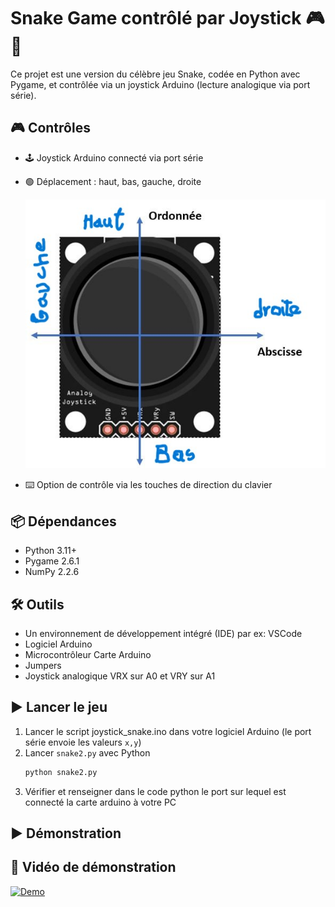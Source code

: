 # Snake Game contrôlé par Joystick 🎮🐍

Ce projet est une version du célèbre jeu Snake, codée en Python avec Pygame, et contrôlée via un joystick Arduino (lecture analogique via port série).

## 🎮 Contrôles

- 🕹️ Joystick Arduino connecté via port série
- 🟢 Déplacement : haut, bas, gauche, droite

  ![Snake Game](Images/Direction_joystick.jpg)
- ⌨️ Option de contrôle via les touches de direction du clavier

## 📦 Dépendances

- Python 3.11+
- Pygame 2.6.1
- NumPy  2.2.6

## 🛠️ Outils
- Un environnement de développement intégré (IDE) par ex: VSCode
- Logiciel Arduino
- Microcontrôleur Carte Arduino
- Jumpers
- Joystick analogique VRX sur A0 et VRY sur A1

## ▶️ Lancer le jeu

1. Lancer le script joystick_snake.ino dans votre logiciel Arduino (le port série envoie les valeurs `x,y`)
2. Lancer `snake2.py` avec Python
   ```bash
   python snake2.py
3. Vérifier et renseigner dans le code python le port sur lequel est connecté la carte arduino à votre PC


## ▶️ Démonstration

## 🎥 Vidéo de démonstration

[![Demo](Images/interface.png)](https://drive.google.com/file/d/1eXF_RE5bes0696pLvoCe-vqB3xVPHVG_/view?usp=drive_link)

